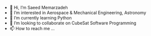 - 👋 Hi, I’m Saeed Memarzadeh
- 👀 I’m interested in Aerospace & Mechanical Engineering, Astronomy 
- 🌱 I’m currently learning Python
- 💞️ I’m looking to collaborate on CubeSat Software Programming
- 📫 How to reach me ...

<!---
saeed92m/saeed92m is a ✨ special ✨ repository because its `README.md` (this file) appears on your GitHub profile.
You can click the Preview link to take a look at your changes.
--->
